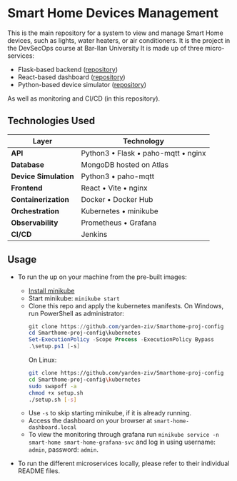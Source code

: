 # Smart Home Devices Management

This is the main repository for a system to view and manage Smart Home devices, such as lights, water heaters, or air conditioners. It is the project in the DevSecOps course at Bar-Ilan University
It is made up of three micro-services:

- Flask-based backend ([repository](https://github.com/yarden-ziv/Smarthome-proj-backend))
- React-based dashboard ([repository](https://github.com/yarden-ziv/Smarthome-proj-dashboard))
- Python-based device simulator ([repository](https://github.com/yarden-ziv/Smarthome-proj-simulator))

As well as monitoring and CI/CD (in this repository).

## Technologies Used

| Layer                 | Technology                          |
| --------------------- | ----------------------------------- |
| **API**               | Python3 • Flask • paho-mqtt • nginx |
| **Database**          | MongoDB hosted on Atlas             |
| **Device Simulation** | Python3 • paho-mqtt                 |
| **Frontend**          | React • Vite • nginx                |
| **Containerization**  | Docker • Docker Hub                 |
| **Orchestration**     | Kubernetes • minikube               |
| **Observability**     | Prometheus • Grafana                |
| **CI/CD**             | Jenkins                             |

## Usage

- To run the up on your machine from the pre-built images:

  - [Install minikube](https://minikube.sigs.k8s.io/docs/start/?arch=%2Fwindows%2Fx86-64%2Fstable%2F.exe+download)
  - Start minikube: `minikube start`
  - Clone this repo and apply the kubernetes manifests. On Windows, run PowerShell as administrator:
    ```powershell
    git clone https://github.com/yarden-ziv/Smarthome-proj-config
    cd Smarthome-proj-config\kubernetes
    Set-ExecutionPolicy -Scope Process -ExecutionPolicy Bypass
    .\setup.ps1 [-s]
    ```
    On Linux:
    ```bash
    git clone https://github.com/yarden-ziv/Smarthome-proj-config
    cd Smarthome-proj-config\kubernetes
    sudo swapoff -a
    chmod +x setup.sh
    ./setup.sh [-s]
    ```
  - Use `-s` to skip starting minikube, if it is already running.
  - Access the dashboard on your browser at `smart-home-dashboard.local`
  - To view the monitoring through grafana run `minikube service -n smart-home smart-home-grafana-svc` and log in using username: `admin`, password: `admin`.

- To run the different microservices locally, please refer to their individual README files.
